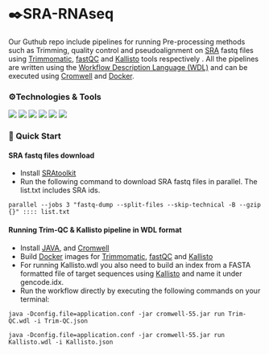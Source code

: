  # ✒️SRA-RNAseq


Our Guthub repo include pipelines for running Pre-processing methods such as Trimming, quality control and pseudoalignment on [SRA]( https://www.ncbi.nlm.nih.gov/sra) fastq files using [Trimmomatic](https://github.com/usadellab/Trimmomatic), [fastQC](https://github.com/s-andrews/FastQC) and [Kallisto](https://github.com/pachterlab/kallisto) tools respectively .
All the pipelines are written 
using the [Workflow Description Language (WDL)](https://github.com/openwdl/wdl) and can be executed using 
[Cromwell](https://github.com/broadinstitute/cromwell) and [Docker](https://www.docker.com/). 




### ⚙️Technologies & Tools


![](https://img.shields.io/badge/OS-Linux-informational?style=flat&logo=<#FF6000>&logoColor=white&color=2bbc8a)
![](https://img.shields.io/badge/Shell-Bash-informational?style=flat&logo=<#FF6000>&logoColor=white&color=2bbc8a)
![](https://img.shields.io/badge/Code-JavaScript-informational?style=flat&logo=<#FF6000>&logoColor=white&color=2bbc8a)
![](https://img.shields.io/badge/Tools-Docker-informational?style=flat&logo=<LOGO_NAME>&logoColor=white&color=2bbc8a)
![](https://img.shields.io/badge/Tools-Cromwell-informational?style=flat&logo=<LOGO_NAME>&logoColor=white&color=2bbc8a)
![](https://img.shields.io/badge/Tools-SRAtoolkit-informational?style=flat&logo=<LOGO_NAME>&logoColor=white&color=2bbc8a)


### 🔗 Quick Start

#### SRA fastq files download
* Install [SRAtoolkit](http://www.sthda.com/english/wiki/install-sra-toolkit)
* Run the following command to download SRA fastq files in parallel. The list.txt includes SRA ids. 

`parallel --jobs 3 "fastq-dump --split-files --skip-technical -B --gzip {}" :::: list.txt`


#### Running Trim-QC & Kallisto pipeline in WDL format
* Install [JAVA](https://www.java.com/en/download/), and [Cromwell](https://github.com/broadinstitute/cromwell) 
* Build [Docker](https://www.docker.com/) images for [Trimmomatic](https://github.com/usadellab/Trimmomatic), [fastQC](https://github.com/s-andrews/FastQC) and [Kallisto](https://github.com/pachterlab/kallisto) 
* For running Kallisto.wdl you also need to build an index from a FASTA formatted file of target sequences using [Kallisto](https://github.com/pachterlab/kallisto) and name it under gencode.idx. 
* Run the workflow directly by executing the following commands on your terminal:

`java -Dconfig.file=application.conf -jar cromwell-55.jar run Trim-QC.wdl -i Trim-QC.json` 

`java -Dconfig.file=application.conf -jar cromwell-55.jar run Kallisto.wdl -i Kallisto.json` 
 
 
